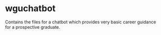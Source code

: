 # wguchatbot
Contains the files for a chatbot which provides very basic career guidance for a prospective graduate.
